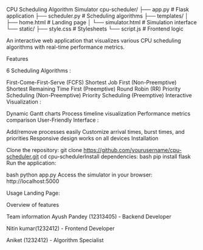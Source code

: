 CPU Scheduling Algorithm Simulator
cpu-scheduler/ ├── app.py # Flask application ├── scheduler.py # Scheduling algorithms ├── templates/ │ ├── home.html # Landing page │ └── simulator.html # Simulation interface └── static/ ├── style.css # Stylesheets └── script.js # Frontend logic

An interactive web application that visualizes various CPU scheduling algorithms with real-time performance metrics.

Features

6 Scheduling Algorithms :

First-Come-First-Serve (FCFS)
Shortest Job First (Non-Preemptive)
Shortest Remaining Time First (Preemptive)
Round Robin (RR)
Priority Scheduling (Non-Preemptive)
Priority Scheduling (Preemptive)
Interactive Visualization :

Dynamic Gantt charts
Process timeline visualization
Performance metrics comparison
User-Friendly Interface :

Add/remove processes easily
Customize arrival times, burst times, and priorities
Responsive design works on all devices
Installation

Clone the repository:
git clone https://github.com/yourusername/cpu-scheduler.git
cd cpu-schedulerInstall dependencies:
bash pip install flask Run the application:

bash python app.py Access the simulator in your browser: http://localhost:5000

Usage Landing Page:

Overview of features

Team information Ayush Pandey (12313405) - Backend Developer

Nitin kumar(1232412) - Frontend Developer

Aniket (1232412) - Algorithm Specialist
